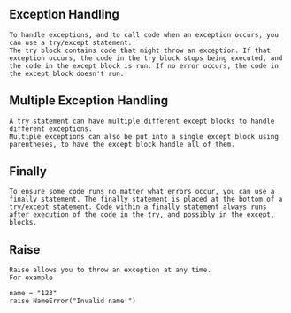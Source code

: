 ## Exception Handling

    To handle exceptions, and to call code when an exception occurs, you can use a try/except statement.
    The try block contains code that might throw an exception. If that exception occurs, the code in the try block stops being executed, and the code in the except block is run. If no error occurs, the code in the except block doesn't run.

## Multiple Exception Handling

    A try statement can have multiple different except blocks to handle different exceptions.
    Multiple exceptions can also be put into a single except block using parentheses, to have the except block handle all of them.

## Finally

    To ensure some code runs no matter what errors occur, you can use a finally statement. The finally statement is placed at the bottom of a try/except statement. Code within a finally statement always runs after execution of the code in the try, and possibly in the except, blocks.

## Raise

    Raise allows you to throw an exception at any time.
    For example

    name = "123"
    raise NameError("Invalid name!")
